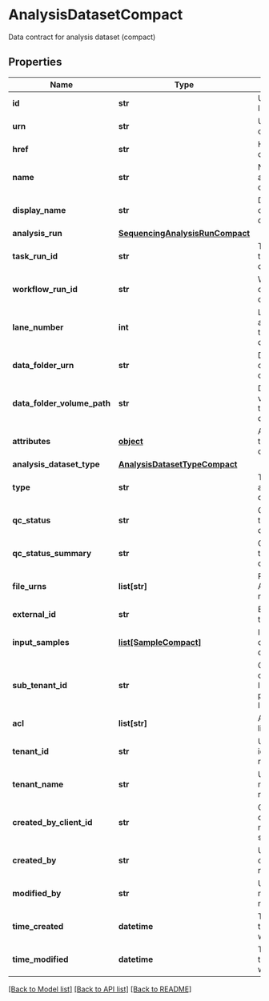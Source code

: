 # AnalysisDatasetCompact

Data contract for analysis dataset (compact)
## Properties
Name | Type | Description | Notes
------------ | ------------- | ------------- | -------------
**id** | **str** | Unique object ID | [optional] 
**urn** | **str** | URN of the object | [optional] 
**href** | **str** | HREF to the object | [optional] 
**name** | **str** | Name of the analysis dataset | [optional] 
**display_name** | **str** | Display name of the analysis dataset | [optional] 
**analysis_run** | [**SequencingAnalysisRunCompact**](SequencingAnalysisRunCompact.md) |  | [optional] 
**task_run_id** | **str** | Task run id of the analysis dataset | [optional] 
**workflow_run_id** | **str** | Workflow run id of the analysis dataset | [optional] 
**lane_number** | **int** | Lane number associated with the analysis dataset | [optional] 
**data_folder_urn** | **str** | Data folder urn of the analysis dataset | [optional] 
**data_folder_volume_path** | **str** | Data folder volume path of the analysis dataset | [optional] 
**attributes** | [**object**](.md) | Attributes of the analysis dataset | [optional] 
**analysis_dataset_type** | [**AnalysisDatasetTypeCompact**](AnalysisDatasetTypeCompact.md) |  | [optional] 
**type** | **str** | Type of the analysis dataset | [optional] 
**qc_status** | **str** | QC status of the analysis dataset | [optional] 
**qc_status_summary** | **str** | QC summary of the analysis dataset | [optional] 
**file_urns** | **list[str]** | FileUrns of the AnalysisDataset resource | [optional] 
**external_id** | **str** | External ID of the dataset | [optional] 
**input_samples** | [**list[SampleCompact]**](SampleCompact.md) | Input samples of the analysis dataset | [optional] 
**sub_tenant_id** | **str** | Organizational or Workgroup ID. If neither are present, User ID. | [optional] 
**acl** | **list[str]** | Access control list of the object | [optional] 
**tenant_id** | **str** | Unique identifier for the resource tenant | [optional] 
**tenant_name** | **str** | Unique tenant name for the resource tenant | [optional] 
**created_by_client_id** | **str** | ClientId that created the resource (bssh, stratus...) | [optional] 
**created_by** | **str** | User that created the resource | [optional] 
**modified_by** | **str** | User that last modified the resource | [optional] 
**time_created** | **datetime** | Time (in UTC) the resource was created | [optional] 
**time_modified** | **datetime** | Time (in UTC) the resource was modified | [optional] 

[[Back to Model list]](../README.md#documentation-for-models) [[Back to API list]](../README.md#documentation-for-api-endpoints) [[Back to README]](../README.md)



